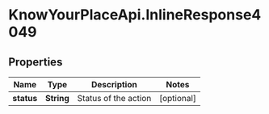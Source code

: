 # KnowYourPlaceApi.InlineResponse4049

## Properties

| Name       | Type       | Description          | Notes      |
| ---------- | ---------- | -------------------- | ---------- |
| **status** | **String** | Status of the action | [optional] |

